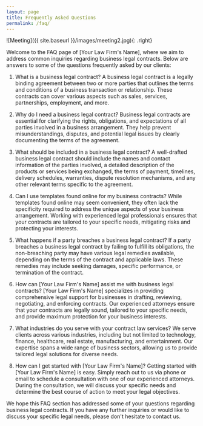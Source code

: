 ```yaml
---
layout: page
title: Frequently Asked Questions 
permalink: /faq/
---
```


![Meeting]({{ site.baseurl }}/images/meeting2.jpg){: .right}

Welcome to the FAQ page of [Your Law Firm's Name], where we aim to address common inquiries regarding business legal contracts. Below are answers to some of the questions frequently asked by our clients:

1. What is a business legal contract?
A business legal contract is a legally binding agreement between two or more parties that outlines the terms and conditions of a business transaction or relationship. These contracts can cover various aspects such as sales, services, partnerships, employment, and more.

2. Why do I need a business legal contract?
Business legal contracts are essential for clarifying the rights, obligations, and expectations of all parties involved in a business arrangement. They help prevent misunderstandings, disputes, and potential legal issues by clearly documenting the terms of the agreement.

3. What should be included in a business legal contract?
A well-drafted business legal contract should include the names and contact information of the parties involved, a detailed description of the products or services being exchanged, the terms of payment, timelines, delivery schedules, warranties, dispute resolution mechanisms, and any other relevant terms specific to the agreement.

4. Can I use templates found online for my business contracts?
While templates found online may seem convenient, they often lack the specificity required to address the unique aspects of your business arrangement. Working with experienced legal professionals ensures that your contracts are tailored to your specific needs, mitigating risks and protecting your interests.

5. What happens if a party breaches a business legal contract?
If a party breaches a business legal contract by failing to fulfill its obligations, the non-breaching party may have various legal remedies available, depending on the terms of the contract and applicable laws. These remedies may include seeking damages, specific performance, or termination of the contract.

6. How can [Your Law Firm's Name] assist me with business legal contracts?
[Your Law Firm's Name] specializes in providing comprehensive legal support for businesses in drafting, reviewing, negotiating, and enforcing contracts. Our experienced attorneys ensure that your contracts are legally sound, tailored to your specific needs, and provide maximum protection for your business interests.

7. What industries do you serve with your contract law services?
We serve clients across various industries, including but not limited to technology, finance, healthcare, real estate, manufacturing, and entertainment. Our expertise spans a wide range of business sectors, allowing us to provide tailored legal solutions for diverse needs.

8. How can I get started with [Your Law Firm's Name]?
Getting started with [Your Law Firm's Name] is easy. Simply reach out to us via phone or email to schedule a consultation with one of our experienced attorneys. During the consultation, we will discuss your specific needs and determine the best course of action to meet your legal objectives.

We hope this FAQ section has addressed some of your questions regarding business legal contracts. If you have any further inquiries or would like to discuss your specific legal needs, please don't hesitate to contact us.